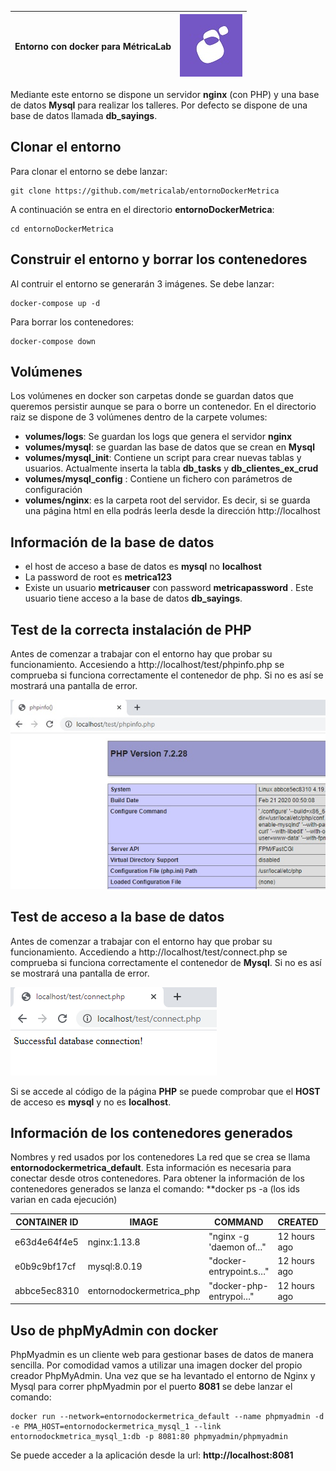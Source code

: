 |Entorno con docker para MétricaLab | ![Metrica](images/metricaLogo.jpg) |
|-------|--------|

Mediante este entorno se dispone un servidor **nginx** (con PHP) y una base de datos **Mysql** para realizar los talleres. Por defecto se dispone de una base de datos llamada **db_sayings**.

## Clonar el entorno

Para clonar el entorno se debe lanzar: 

```
git clone https://github.com/metricalab/entornoDockerMetrica
```
A continuación se entra en el directorio **entornoDockerMetrica**:

```
cd entornoDockerMetrica
```

## Construir el entorno y borrar los contenedores

Al contruir el entorno se generarán 3 imágenes. Se debe lanzar:

```
docker-compose up -d
```

Para borrar los contenedores:

```
docker-compose down
```

## Volúmenes

Los volúmenes en docker son carpetas donde se guardan datos que queremos persistir aunque se para o borre un contenedor. En el directorio raiz se dispone de 3 volúmenes dentro de la carpete volumes:

- **volumes/logs**:  Se guardan los logs que genera el servidor **nginx**
- **volumes/mysql**:  se guardan las base de datos que se crean en **Mysql**  
- **volumes/mysql_init**:  Contiene un script para crear nuevas tablas y usuarios. Actualmente inserta la tabla **db_tasks** y **db_clientes_ex_crud**
- **volumes/mysql_config** : Contiene un fichero con parámetros de configuración	
- **volumes/nginx**: es la carpeta root del servidor. Es decir, si se guarda una página html en ella podrás leerla desde la dirección http://localhost

## Información de la base de datos

- el host de acceso a base de datos es **mysql** no **localhost**
- La password de root es **metrica123**
- Existe un usuario **metricauser** con password **metricapassword** . Este usuario tiene acceso a la base de datos **db_sayings**.

## Test de la correcta instalación de PHP

Antes de comenzar a trabajar con el entorno hay que probar su funcionamiento.
Accesiendo a http://localhost/test/phpinfo.php se comprueba si funciona correctamente el contenedor de php. Si no es así se mostrará una pantalla de error.

![Metrica](https://github.com/metricalab/entornoDockerMetrica/blob/master/volumes/nginx/assets/img/phpinfo.jpg)

## Test de acceso a la base de datos

Antes de comenzar a trabajar con el entorno hay que probar su funcionamiento.
Accediendo a http://localhost/test/connect.php se comprueba si funciona correctamente el contenedor de **Mysql**. Si no es así se mostrará una pantalla de error.

![Metrica](https://github.com/metricalab/entornoDockerMetrica/blob/master/volumes/nginx/assets/img/connect.png)

Si se accede al código de la página **PHP** se puede comprobar que el **HOST** de acceso es **mysql** y no es **localhost**.

## Información de los contenedores generados

Nombres y red usados por los contenedores
La red que se crea se llama **entornodockermetrica_default**. Esta información es necesaria para conectar desde otros contenedores. Para obtener la información de los contenedores generados se lanza el comando: **docker ps -a (los ids varian en cada ejecución)

| CONTAINER ID | IMAGE | COMMAND | CREATED | STATUS | PORTS | NAMES |
|--|--|--|--|--|--|--|
| e63d4e64f4e5 | nginx:1.13.8 | "nginx -g 'daemon of…" | 12 hours ago | Up 3 hours | 0.0.0.0:80->80/tcp | entornodockermetrica_nginx_1 |
| e0b9c9bf17cf | mysql:8.0.19 | "docker-entrypoint.s…" | 12 hours ago | Up 3 hours | 0.0.0.0:3306->3306/tcp | entornodockermetrica_mysql_1 |
| abbce5ec8310 | entornodockermetrica_php | "docker-php-entrypoi…" | 12 hours ago | Up 3 hours | 0.0.0.0:9000->9000/tcp | entornodockermetrica_php_1|

## Uso de phpMyAdmin con docker

PhpMyadmin es un cliente web para gestionar bases de datos de manera sencilla. Por comodidad vamos a utilizar una imagen docker del propio creador PhpMyAdmin. Una vez que se ha levantado el entorno de Nginx y Mysql para correr phpMyadmin por el puerto **8081** se debe lanzar el comando:

```
docker run --network=entornodockermetrica_default --name phpmyadmin -d -e PMA_HOST=entornodockermetrica_mysql_1 --link entornodockmetrica_mysql_1:db -p 8081:80 phpmyadmin/phpmyadmin
```

Se puede acceder a la aplicación desde la url: **http://localhost:8081**

